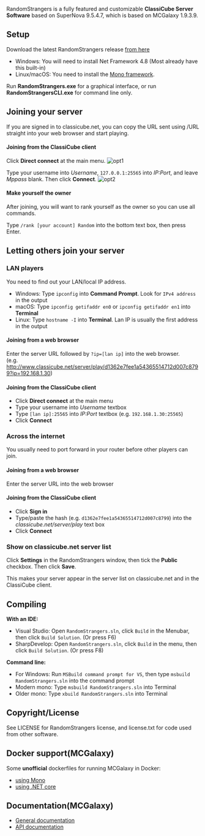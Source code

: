 RandomStrangers is a fully featured and customizable **ClassiCube Server Software** based on SuperNova 9.5.4.7, which is based on MCGalaxy 1.9.3.9.

**Setup**
-----------------
Download the latest RandomStrangers release [from here](https://github.com/RandomStrangers/RandomStrangers/tree/master/Uploads)
* Windows: You will need to install Net Framework 4.8 (Most already have this built-in)
* Linux/macOS: You need to install the [Mono framework](https://www.mono-project.com).

Run **RandomStrangers.exe** for a graphical interface, or run **RandomStrangersCLI.exe** for command line only.

Joining your server
-----------------

If you are signed in to classicube.net, you can copy the URL sent using /URL straight into your web browser and start playing.

#### Joining from the ClassiCube client
Click **Direct connect** at the main menu.
![opt1](https://user-images.githubusercontent.com/6509348/60258725-0e05bd00-9919-11e9-8f8c-fbbdc52f04f9.png)

Type your username into *Username*, ```127.0.0.1:25565``` into *IP:Port*, and leave *Mppass* blank. Then click **Connect**.
![opt2](https://user-images.githubusercontent.com/6509348/60258727-0e05bd00-9919-11e9-890d-5c25cdf385c1.png)

#### Make yourself the owner
After joining, you will want to rank yourself as the owner so you can use all commands.

Type ```/rank [your account] Random``` into the bottom text box, then press Enter.



Letting others join your server
-----------------
### LAN players
You need to find out your LAN/local IP address.
*  Windows: Type ```ipconfig``` into **Command Prompt**. Look for ```IPv4 address``` in the output
*  macOS: Type ```ipconfig getifaddr en0``` or ```ipconfig getifaddr en1``` into **Terminal**
*  Linux: Type ```hostname -I``` into **Terminal**. Lan IP is usually the first address in the output

#### Joining from a web browser
Enter the server URL followed by ```?ip=[lan ip]``` into the web browser.<br>
(e.g. http://www.classicube.net/server/play/d1362e7fee1a54365514712d007c8799?ip=192.168.1.30)

#### Joining from the ClassiCube client
* Click **Direct connect** at the main menu
* Type your username into *Username* textbox
* Type ```[lan ip]:25565``` into *IP:Port* textbox (e.g. ```192.168.1.30:25565```)
* Click **Connect**

### Across the internet
You usually need to port forward in your router before other players can join.

#### Joining from a web browser
Enter the server URL into the web browser

#### Joining from the ClassiCube client
* Click **Sign in**
* Type/paste the hash (e.g. ```d1362e7fee1a54365514712d007c8799```) into the *classicube.net/server/play* text box
* Click **Connect**


### Show on classicube.net server list
Click **Settings** in the RandomStrangers window, then tick the **Public** checkbox. Then click **Save**.

This makes your server appear in the server list on classicube.net and in the ClassiCube client.

Compiling
-----------------
**With an IDE:**
* Visual Studio: Open `RandomStrangers.sln`, click `Build` in the Menubar, then click `Build Solution`. (Or press F6)
* SharpDevelop: Open `RandomStrangers.sln`, click `Build` in the menu, then click `Build Solution`. (Or press F8)

**Command line:**
* For Windows: Run `MSBuild command prompt for VS`, then type `msbuild RandomStrangers.sln` into the command prompt
* Modern mono: Type `msbuild RandomStrangers.sln` into Terminal
* Older mono: Type `xbuild RandomStrangers.sln` into Terminal

Copyright/License
-----------------
See LICENSE for RandomStrangers license, and license.txt for code used from other software.

Docker support(MCGalaxy)
-----------------
Some **unofficial** dockerfiles for running MCGalaxy in Docker:
* [using Mono](https://github.com/UnknownShadow200/MCGalaxy/pull/577/files)
* [using .NET core](https://github.com/UnknownShadow200/MCGalaxy/pull/629/files)

Documentation(MCGalaxy)
-----------------
* [General documentation](https://github.com/UnknownShadow200/MCGalaxy/wiki)
* [API documentation](https://github.com/ClassiCube/MCGalaxy-API-Documentation)
